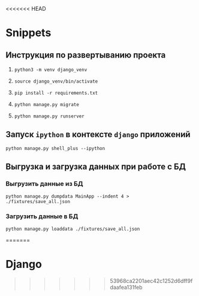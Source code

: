 <<<<<<< HEAD
# Snippets

## Инструкция по развертыванию проекта
1. `python3 -m venv django_venv`

2. `source django_venv/bin/activate`

3. `pip install -r requirements.txt`

4. `python manage.py migrate`

5. `python manage.py runserver`


## Запуск `ipython` в контексте `django` приложений
```
python manage.py shell_plus --ipython
```

## Выгрузка и загрузка данных при работе с БД
### Выгрузить данные из БД
```
python manage.py dumpdata MainApp --indent 4 > ./fixtures/save_all.json
```
### Загрузить данные в БД
```
python manage.py loaddata ./fixtures/save_all.json
```
=======
# Django
>>>>>>> 53968ca2201aec42c1252d6dff9fdaafea131feb
